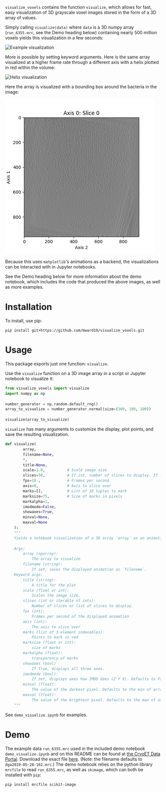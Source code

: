 `visualize_voxels` contains the function `visualize`, which allows for fast, easy visualization of 3D grayscale voxel images stored in the form of a 3D array of values.

Simply calling `visualize(data)` where `data` is a 3D numpy array (`run_6355.mrc`, see the Demo heading below) containing nearly 500 million voxels yields this visualization in a few seconds:

![Example visualization](default_visualization.gif)

More is possible by setting keyword arguments. Here is the same array visualized at a higher frame rate through a different axis with a helix plotted in red within the volume:

![Helix visualization](helix_visualization.gif)

Here the array is visualized with a bounding box around the bacteria in the image:

![Bounding box visualization](bounding_box.gif)

Because this uses `matplotlib`'s animations as a backend, the visualizations can be interacted with in Jupyter notebooks.

See the Demo heading below for more information about the demo notebook, which includes the code that produced the above images, as well as more examples.

# Installation
To install, use pip:
```shell
pip install git+https://github.com/mward19/visualize_voxels.git

```

# Usage
This package exports just one function: `visualize`.

Use the `visualize` function on a 3D image array in a script or Jupyter notebook to visualize it:

```python
from visualize_voxels import visualize
import numpy as np

number_generator = np.random.default_rng()
array_to_visualize = number_generator.normal(size=(100, 100, 100))

visualize(array_to_visualize)
```

`visualize` has many arguments to customize the display, plot points, and save the resulting visualization. 

```python
def visualize(
        array, 
        filename=None,
        *, 
        title=None,
        scale=1.0,          # Scale image size
        slices=50,          # If int, number of slices to display. If list, slices to display.
        fps=10.,            # Frames per second
        axis=0,             # Axis to slice over
        marks=[],           # List of 3D tuples to mark
        marksize=75,        # Size of marks in pixels
        markalpha=1,
        imodmode=False,
        showaxes=True,
        minval=None,
        maxval=None
    ):
    """
    Yields a notebook visualization of a 3D array `array` as an animation using FuncAnimation.

    Args:
        array (nparray): 
            The array to visualize
        filename (string): 
            If set, saves the displayed animation as `filename`.
    Keyword args:
        title (string):
            A title for the plot
        scale (float or int): 
            Scales the image size.
        slices (int or iterable of ints): 
            Number of slices or list of slices to display.
        fps (int): 
            Frames per second of the displayed animation
        axis (int): 
            The axis to slice over
        marks (list of 3-element indexables): 
            Points to mark in red
        marksize (float or int): 
            size of marks
        markalpha (float):
            transparency of marks
        showaxes (bool)
            If True, displays all three axes.
        imodmode (bool): 
            If set, displays axes how IMOD does (Z Y X). Defaults to False
        minval (float):
            The value of the darkest pixel. Defaults to the min of array
        maxval (float):
            The value of the brightest pixel. Defaults to the max of array
    """
```

See `demo_visualize.ipynb` for examples. 

# Demo
The example data `run_6355.mrc` used in the included demo notebook `demo_visualize.ipynb` and on this README can be found at [the CryoET Data Portal](https://cryoetdataportal.czscience.com/runs/6355).
Download the exact file [here](https://cryoetdataportal.czscience.com/runs/6355?download-step=download&download-config=tomogram&tomogram-sampling=10.4&tomogram-processing=raw&file-format=mrc&download-tab=download). (Note: the filename defaults to `dga2019-05-28-162.mrc`.) The demo notebook relies on the python library `mrcfile` to read `run_6355.mrc`, as well as `skimage`, which can both be installed with `pip`: 

```shell
pip install mrcfile scikit-image
```
